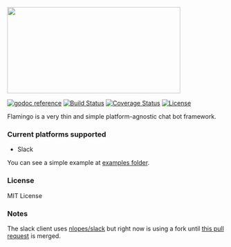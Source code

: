 <img src="https://rawgit.com/src-d/flamingo/master/logo.png" width="400" height="200" />

[![godoc reference](https://cdn.rawgit.com/mvader/2faf5060e6cb109617ef5548836532aa/raw/2f5e2f2e934f6dde4ec4652ff0ae6d5c83cbfd6a/godoc.svg)](https://godoc.org/github.com/src-d/flamingo) [![Build Status](https://travis-ci.org/src-d/flamingo.svg?branch=master)](https://travis-ci.org/src-d/flamingo) [![Coverage Status](https://coveralls.io/repos/github/src-d/flamingo/badge.svg?branch=master)](https://coveralls.io/github/src-d/flamingo?branch=master) [![License](http://img.shields.io/:license-mit-blue.svg)](http://doge.mit-license.org)

Flamingo is a very thin and simple platform-agnostic chat bot framework.

### Current platforms supported

* Slack

You can see a simple example at [examples folder](https://github.com/src-d/flamingo/blob/master/examples/hello.go).

### License

MIT License

### Notes

The slack client uses [nlopes/slack](https://github.com/nlopes/slack) but right now is using a fork until [this pull request](https://github.com/nlopes/slack/pull/93) is merged.
